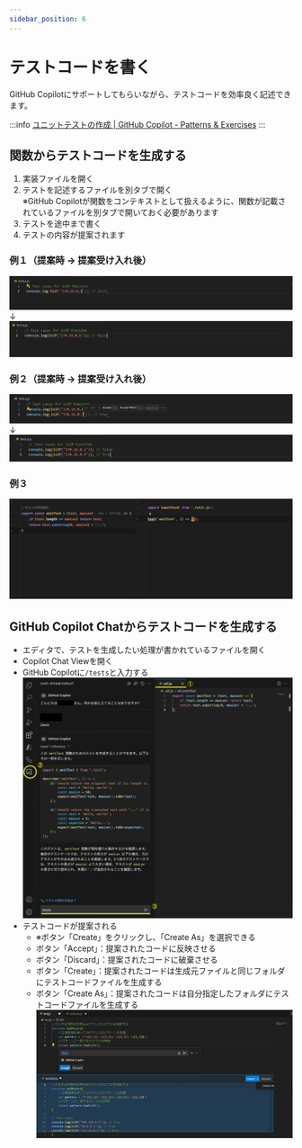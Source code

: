 ```yaml
---
sidebar_position: 6
---
```


# テストコードを書く

GitHub Copilotにサポートしてもらいながら、テストコードを効率良く記述できます。

:::info
[ユニットテストの作成 | GitHub Copilot - Patterns & Exercises](https://ai-native-development.gitbook.io/docs/v/ja/testing/creating-unit-tests)
:::

## 関数からテストコードを生成する

1. 実装ファイルを開く
2. テストを記述するファイルを別タブで開く  
   ※GitHub Copilotが関数をコンテキストとして扱えるように、関数が記載されているファイルを別タブで開いておく必要があります
3. テストを途中まで書く
4. テストの内容が提案されます

### 例１（提案時 → 提案受け入れ後）

![sample2_before.png](images/sample2_before.png)<br/>
↓<br/>
![sample2_after.png](images/sample2_after.png)

### 例２（提案時 → 提案受け入れ後）

![sample3_before.png](images/sample3_before.png)<br/>
↓<br/>
![sample3_after.png](images/sample3_after.png)

### 例３

![unitTest.gif](images/unitTest.gif)

## GitHub Copilot Chatからテストコードを生成する

- エディタで、テストを生成したい処理が書かれているファイルを開く
- Copilot Chat Viewを開く
- GitHub Copilotに`/tests`と入力する
  ![1to3.png](images/from-chat_1to3.png)
- テストコードが提案される
  - ※ボタン「Create」をクリックし、「Create As」を選択できる
  - ボタン「Accept」：提案されたコードに反映させる
  - ボタン「Discard」：提案されたコードに破棄させる
  - ボタン「Create」：提案されたコードは生成元ファイルと同じフォルダにテストコードファイルを生成する
  - ボタン「Create As」：提案されたコードは自分指定したフォルダにテストコードファイルを生成する
    ![4png](images/from-chat_4.png)
